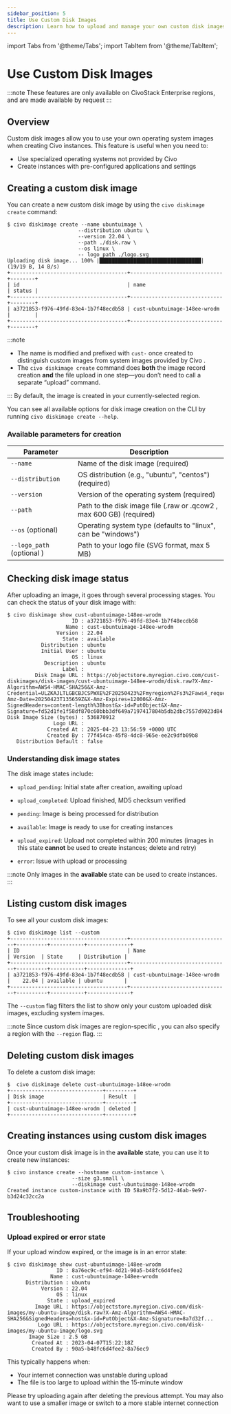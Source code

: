 ```yaml
---
sidebar_position: 5
title: Use Custom Disk Images
description: Learn how to upload and manage your own custom disk images for Civo instances using the Civo CLI.
---
```


import Tabs from '@theme/Tabs';
import TabItem from '@theme/TabItem';

<head>
  <title>Use Custom Disk Images | Civo Documentation</title>
</head>

# Use Custom Disk Images

:::note
These features are only available on CivoStack Enterprise regions, and are made available by request
:::

## Overview

Custom disk images allow you to use your own operating system images when creating Civo instances. This feature is useful when you need to:

- Use specialized operating systems not provided by Civo
- Create instances with pre-configured applications and settings

## Creating a custom disk image

<Tabs groupId="create-diskimage">
<TabItem value="cli" label="Civo CLI">

You can create a new custom disk image by using the `civo diskimage create` command:

```console
$ civo diskimage create --name ubuntuimage \
                       --distribution ubuntu \
                       --version 22.04 \
                       --path ./disk.raw \
                       --os linux \
                       -- logo_path ./logo.svg
Uploading disk image... 100% |█████████████████████████████████| (19/19 B, 14 B/s)
+--------------------------------------+------------------------------+--------+
| id                                   | name                         | status |
+--------------------------------------+------------------------------+--------+
| a3721853-f976-49fd-83e4-1b7f48ecdb58 | cust-ubuntuimage-148ee-wrodm |        |
+--------------------------------------+------------------------------+--------+
```

:::note

- The name is modified and prefixed with `cust-` once created to distinguish custom images from system images provided by Civo .
- The `civo diskimage create` command does **both** the image record creation **and** the file upload in one step—you don’t need to call a separate “upload” command.

:::
By default, the image is created in your currently-selected region.

You can see all available options for disk image creation on the CLI by running `civo diskimage create --help`.

</TabItem>
</Tabs>

### Available parameters for creation

| Parameter                 | Description                                                          |
| ------------------------- | -------------------------------------------------------------------- |
| `--name`                  | Name of the disk image (required)                                    |
| `--distribution`          | OS distribution (e.g., "ubuntu", "centos") (required)                |
| `--version`               | Version of the operating system (required)                           |
| `--path`                  | Path to the disk image file (.raw or .qcow2 , max 600 GB) (required) |
| `--os` (optional)         | Operating system type (defaults to "linux", can be "windows")        |
| `--logo_path` (optional ) | Path to your logo file (SVG format, max 5 MB)                        |

## Checking disk image status

<Tabs groupId="check-diskimage">
<TabItem value="cli" label="Civo CLI">

After uploading an image, it goes through several processing stages. You can check the status of your disk image with:

```console
$ civo diskimage show cust-ubuntuimage-148ee-wrodm
                     ID : a3721853-f976-49fd-83e4-1b7f48ecdb58
                   Name : cust-ubuntuimage-148ee-wrodm
                Version : 22.04
                  State : available
           Distribution : ubuntu
           Initial User : ubuntu
                     OS : linux
            Description : ubuntu
                  Label :
         Disk Image URL : https://objectstore.myregion.civo.com/cust-diskimages/disk-images/cust-ubuntuimage-148ee-wrodm/disk.raw?X-Amz-Algorithm=AWS4-HMAC-SHA256&X-Amz-Credential=ULZKAJLTLGBCBJCSPWXE%2F20250423%2Fmyregion%2Fs3%2Faws4_request&X-Amz-Date=20250423T135659Z&X-Amz-Expires=12000&X-Amz-SignedHeaders=content-length%3Bhost&x-id=PutObject&X-Amz-Signature=fd52d1fe1f58df870c60bbb3df649a7197417804b5db2dbc7557d9023d84
Disk Image Size (bytes) : 536870912
               Logo URL :
             Created At : 2025-04-23 13:56:59 +0000 UTC
             Created By : 77f454ca-45f8-4dc8-965e-ee2c9dfb09b8
   Distribution Default : false

```

</TabItem>
</Tabs>

### Understanding disk image states

The disk image states include:

- `upload_pending`: Initial state after creation, awaiting upload
- `upload_completed`: Upload finished, MD5 checksum verified
- `pending`: Image is being processed for distribution
- `available`: Image is ready to use for creating instances

- `upload_expired`: Upload not completed within 200 minutes (images in this state **cannot** be used to create instances; delete and retry)

- `error`: Issue with upload or processing

:::note
Only images in the **available** state can be used to create instances.
:::

## Listing custom disk images

<Tabs groupId="list-diskimage">
<TabItem value="cli" label="Civo CLI">

To see all your custom disk images:

```console
$ civo diskimage list --custom
+--------------------------------------+--------------------------------+----------+-----------+--------------+
| ID                                   | Name                           | Version  | State     | Distribution |
+--------------------------------------+--------------------------------+----------+-----------+--------------+
| a3721853-f976-49fd-83e4-1b7f48ecdb58 | cust-ubuntuimage-148ee-wrodm   |    22.04 | available | ubuntu       |
+--------------------------------------+--------------------------------+----------+-----------+--------------+
```

The `--custom` flag filters the list to show only your custom uploaded disk images, excluding system images.

:::note
Since custom disk images are region-specific , you can also specify a region with the `--region` flag.
:::

</TabItem>
</Tabs>

## Deleting custom disk images

<Tabs groupId="delete-diskimage">
<TabItem value="cli" label="Civo CLI">

To delete a custom disk image:

```console
$  civo diskimage delete cust-ubuntuimage-148ee-wrodm
+------------------------------+---------+
| Disk image                   | Result  |
+------------------------------+---------+
| cust-ubuntuimage-148ee-wrodm | deleted |
+------------------------------+---------+
```

</TabItem>
</Tabs>

## Creating instances using custom disk images

<Tabs groupId="use-diskimage">
<TabItem value="cli" label="Civo CLI">

Once your custom disk image is in the **available** state, you can use it to create new instances:

```console
$ civo instance create --hostname custom-instance \
                     --size g3.small \
                     --diskimage cust-ubuntuimage-148ee-wrodm
Created instance custom-instance with ID 58a9b7f2-5d12-46ab-9e97-b3d24c32cc2a
```

</TabItem>
</Tabs>

## Troubleshooting

### Upload expired or error state

If your upload window expired, or the image is in an error state:

```console
$ civo diskimage show cust-ubuntuimage-148ee-wrodm
                ID : 8a76ec9c-ef94-4d21-90a5-b48fc6d4fee2
              Name : cust-ubuntuimage-148ee-wrodm
      Distribution : ubuntu
           Version : 22.04
                OS : linux
             State : upload_expired
         Image URL : https://objectstore.myregion.civo.com/disk-images/my-ubuntu-image/disk.raw?X-Amz-Algorithm=AWS4-HMAC-SHA256&SignedHeaders=host&x-id=PutObject&X-Amz-Signature=8a7d32f...
          Logo URL : https://objectstore.myregion.civo.com/disk-images/my-ubuntu-image/logo.svg
       Image Size : 2.5 GB
        Created At : 2023-04-07T15:22:18Z
        Created By : 90a5-b48fc6d4fee2-8a76ec9
```

This typically happens when:

- Your internet connection was unstable during upload
- The file is too large to upload within the 15-minute window

Please try uploading again after deleting the previous attempt. You may also want to use a smaller image or switch to a more stable internet connection
